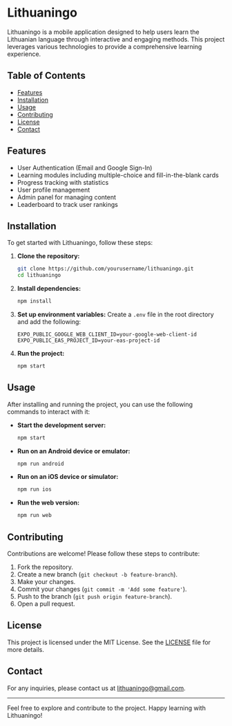 
# Lithuaningo

Lithuaningo is a mobile application designed to help users learn the Lithuanian language through interactive and engaging methods. This project leverages various technologies to provide a comprehensive learning experience.

## Table of Contents

- [Features](#features)
- [Installation](#installation)
- [Usage](#usage)
- [Contributing](#contributing)
- [License](#license)
- [Contact](#contact)

## Features

- User Authentication (Email and Google Sign-In)
- Learning modules including multiple-choice and fill-in-the-blank cards
- Progress tracking with statistics
- User profile management
- Admin panel for managing content
- Leaderboard to track user rankings

## Installation

To get started with Lithuaningo, follow these steps:

1. **Clone the repository:**
   ```bash
   git clone https://github.com/yourusername/lithuaningo.git
   cd lithuaningo
   ```

2. **Install dependencies:**
   ```bash
   npm install
   ```

3. **Set up environment variables:**
   Create a `.env` file in the root directory and add the following:
   ```env
   EXPO_PUBLIC_GOOGLE_WEB_CLIENT_ID=your-google-web-client-id
   EXPO_PUBLIC_EAS_PROJECT_ID=your-eas-project-id
   ```

4. **Run the project:**
   ```bash
   npm start
   ```

## Usage

After installing and running the project, you can use the following commands to interact with it:

- **Start the development server:**
  ```bash
  npm start
  ```

- **Run on an Android device or emulator:**
  ```bash
  npm run android
  ```

- **Run on an iOS device or simulator:**
  ```bash
  npm run ios
  ```

- **Run the web version:**
  ```bash
  npm run web
  ```

## Contributing

Contributions are welcome! Please follow these steps to contribute:

1. Fork the repository.
2. Create a new branch (`git checkout -b feature-branch`).
3. Make your changes.
4. Commit your changes (`git commit -m 'Add some feature'`).
5. Push to the branch (`git push origin feature-branch`).
6. Open a pull request.

## License

This project is licensed under the MIT License. See the [LICENSE](LICENSE) file for more details.

## Contact

For any inquiries, please contact us at [lithuaningo@gmail.com](mailto:lithuaningo@gmail.com).

---

Feel free to explore and contribute to the project. Happy learning with Lithuaningo!
